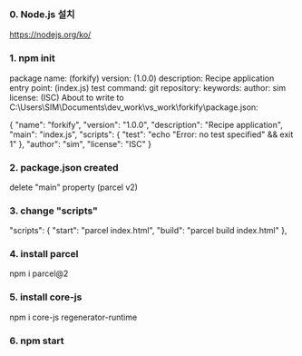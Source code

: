 ### 0. Node.js 설치
  https://nodejs.org/ko/

### 1. npm init
  package name: (forkify)
  version: (1.0.0)
  description: Recipe application
  entry point: (index.js)
  test command:
  git repository:
  keywords:
  author: sim
  license: (ISC)
  About to write to C:\Users\SIM\Documents\dev_work\vs_work\forkify\package.json:

  {
    "name": "forkify",
    "version": "1.0.0",
    "description": "Recipe application",
    "main": "index.js",
    "scripts": {
      "test": "echo \"Error: no test specified\" && exit 1"
    },
    "author": "sim",
    "license": "ISC"
  }

### 2. package.json created
  delete "main" property (parcel v2)

### 3. change "scripts"
  "scripts": {
    "start": "parcel index.html",
    "build": "parcel build index.html"
  },
  
### 4. install parcel
  npm i parcel@2

### 5. install core-js
  npm i core-js regenerator-runtime

### 6. npm start

